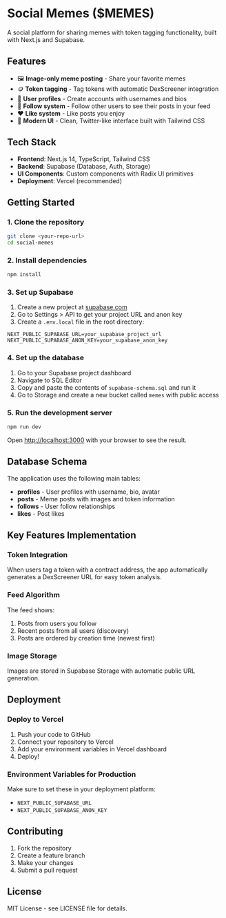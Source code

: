 # Social Memes ($MEMES)

A social platform for sharing memes with token tagging functionality, built with Next.js and Supabase.

## Features

- 🖼️ **Image-only meme posting** - Share your favorite memes
- 🪙 **Token tagging** - Tag tokens with automatic DexScreener integration
- 👥 **User profiles** - Create accounts with usernames and bios
- 🔄 **Follow system** - Follow other users to see their posts in your feed
- ❤️ **Like system** - Like posts you enjoy
- 📱 **Modern UI** - Clean, Twitter-like interface built with Tailwind CSS

## Tech Stack

- **Frontend**: Next.js 14, TypeScript, Tailwind CSS
- **Backend**: Supabase (Database, Auth, Storage)
- **UI Components**: Custom components with Radix UI primitives
- **Deployment**: Vercel (recommended)

## Getting Started

### 1. Clone the repository

```bash
git clone <your-repo-url>
cd social-memes
```

### 2. Install dependencies

```bash
npm install
```

### 3. Set up Supabase

1. Create a new project at [supabase.com](https://supabase.com)
2. Go to Settings > API to get your project URL and anon key
3. Create a `.env.local` file in the root directory:

```env
NEXT_PUBLIC_SUPABASE_URL=your_supabase_project_url
NEXT_PUBLIC_SUPABASE_ANON_KEY=your_supabase_anon_key
```

### 4. Set up the database

1. Go to your Supabase project dashboard
2. Navigate to SQL Editor
3. Copy and paste the contents of `supabase-schema.sql` and run it
4. Go to Storage and create a new bucket called `memes` with public access

### 5. Run the development server

```bash
npm run dev
```

Open [http://localhost:3000](http://localhost:3000) with your browser to see the result.

## Database Schema

The application uses the following main tables:

- **profiles** - User profiles with username, bio, avatar
- **posts** - Meme posts with images and token information
- **follows** - User follow relationships
- **likes** - Post likes

## Key Features Implementation

### Token Integration

When users tag a token with a contract address, the app automatically generates a DexScreener URL for easy token analysis.

### Feed Algorithm

The feed shows:
1. Posts from users you follow
2. Recent posts from all users (discovery)
3. Posts are ordered by creation time (newest first)

### Image Storage

Images are stored in Supabase Storage with automatic public URL generation.

## Deployment

### Deploy to Vercel

1. Push your code to GitHub
2. Connect your repository to Vercel
3. Add your environment variables in Vercel dashboard
4. Deploy!

### Environment Variables for Production

Make sure to set these in your deployment platform:

- `NEXT_PUBLIC_SUPABASE_URL`
- `NEXT_PUBLIC_SUPABASE_ANON_KEY`

## Contributing

1. Fork the repository
2. Create a feature branch
3. Make your changes
4. Submit a pull request

## License

MIT License - see LICENSE file for details.